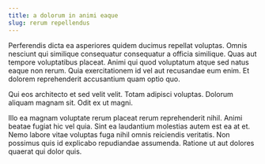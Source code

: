 ```yaml
---
title: a dolorum in animi eaque
slug: rerum repellendus
---
```


Perferendis dicta ea asperiores quidem ducimus repellat voluptas. Omnis nesciunt qui similique consequatur consequatur a officia similique. Quas aut tempore voluptatibus placeat. Animi qui quod voluptatum atque sed natus eaque non rerum. Quia exercitationem id vel aut recusandae eum enim. Et dolorem reprehenderit accusantium quam optio quo.

Qui eos architecto et sed velit velit. Totam adipisci voluptas. Dolorum aliquam magnam sit. Odit ex ut magni.

Illo ea magnam voluptate rerum placeat rerum reprehenderit nihil. Animi beatae fugiat hic vel quia. Sint ea laudantium molestias autem est ea at et. Nemo labore vitae voluptas fuga nihil omnis reiciendis veritatis. Non possimus quis id explicabo repudiandae assumenda. Ratione ut aut dolores quaerat qui dolor quis.
